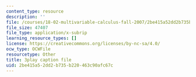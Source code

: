```yaml
---
content_type: resource
description: ''
file: /courses/18-02-multivariable-calculus-fall-2007/2be415a52dd2b735b220463c90afc67c_23xbkrpQuAo.srt
file_size: 47407
file_type: application/x-subrip
learning_resource_types: []
license: https://creativecommons.org/licenses/by-nc-sa/4.0/
ocw_type: OCWFile
resourcetype: Other
title: 3play caption file
uid: 2be415a5-2dd2-b735-b220-463c90afc67c
---
```

